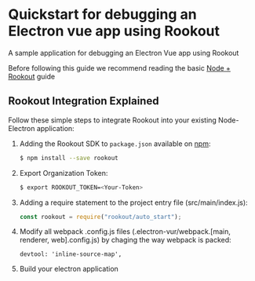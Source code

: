 # Quickstart for debugging an Electron vue app using Rookout

A sample application for debugging an Electron Vue app using Rookout

Before following this guide we recommend reading the basic [Node + Rookout] guide

## Rookout Integration Explained

Follow these simple steps to integrate Rookout into your existing Node-Electron application:

1. Adding the Rookout SDK to `package.json` available on [npm]:
    ```bash
    $ npm install --save rookout
    ```
	
2. Export Organization Token:
    ```bash
	$ export ROOKOUT_TOKEN=<Your-Token>
    ```

3. Adding a require statement to the project entry file (src/main/index.js):
    ```js
    const rookout = require("rookout/auto_start");
    ```

4. Modify all webpack .config.js files (.electron-vur/webpack.[main, renderer, web].config.js) by chaging the way webpack is packed:
	```
	devtool: 'inline-source-map',
	```
	
5. Build your electron application


[Node + Rookout]: https://docs.rookout.com/docs/sdk-setup.html
[npm]: https://www.npmjs.com/package/rookout
